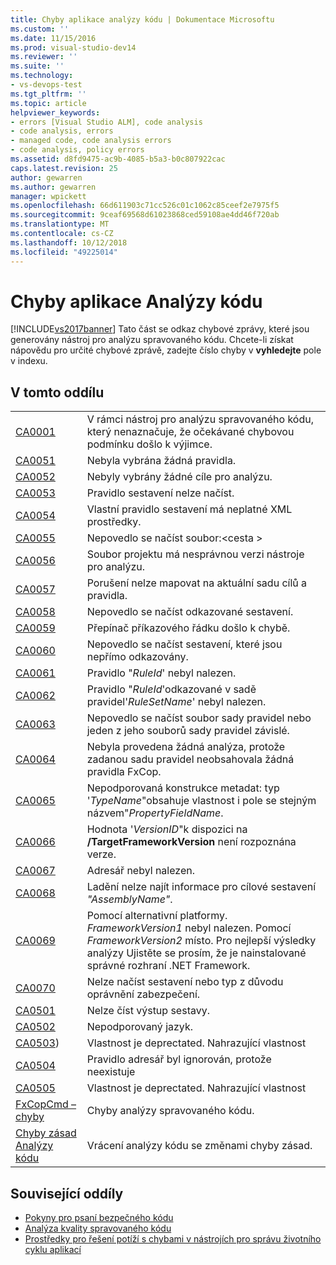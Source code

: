```yaml
---
title: Chyby aplikace analýzy kódu | Dokumentace Microsoftu
ms.custom: ''
ms.date: 11/15/2016
ms.prod: visual-studio-dev14
ms.reviewer: ''
ms.suite: ''
ms.technology:
- vs-devops-test
ms.tgt_pltfrm: ''
ms.topic: article
helpviewer_keywords:
- errors [Visual Studio ALM], code analysis
- code analysis, errors
- managed code, code analysis errors
- code analysis, policy errors
ms.assetid: d8fd9475-ac9b-4085-b5a3-b0c807922cac
caps.latest.revision: 25
author: gewarren
ms.author: gewarren
manager: wpickett
ms.openlocfilehash: 66d611903c71cc526c01c1062c85ceef2e7975f5
ms.sourcegitcommit: 9ceaf69568d61023868ced59108ae4dd46f720ab
ms.translationtype: MT
ms.contentlocale: cs-CZ
ms.lasthandoff: 10/12/2018
ms.locfileid: "49225014"
---
```

# <a name="code-analysis-application-errors"></a>Chyby aplikace Analýzy kódu
[!INCLUDE[vs2017banner](../includes/vs2017banner.md)]
Tato část se odkaz chybové zprávy, které jsou generovány nástroj pro analýzu spravovaného kódu. Chcete-li získat nápovědu pro určité chybové zprávě, zadejte číslo chyby v **vyhledejte** pole v indexu.

## <a name="in-this-section"></a>V tomto oddílu

|||
|-|-|
|[CA0001](ca0001.md)|V rámci nástroj pro analýzu spravovaného kódu, který nenaznačuje, že očekávané chybovou podmínku došlo k výjimce.|
|[CA0051](ca0051.md)|Nebyla vybrána žádná pravidla.|
|[CA0052](ca0052.md)|Nebyly vybrány žádné cíle pro analýzu.|
|[CA0053](ca0053.md)|Pravidlo sestavení nelze načíst.|
|[CA0054](ca0054.md)|Vlastní pravidlo sestavení má neplatné XML prostředky.|
|[CA0055](ca0055.md)|Nepovedlo se načíst soubor:\<cesta >|
|[CA0056](ca0056.md)|Soubor projektu má nesprávnou verzi nástroje pro analýzu.|
|[CA0057](ca0057.md)|Porušení nelze mapovat na aktuální sadu cílů a pravidla.|
|[CA0058](ca0058.md)|Nepovedlo se načíst odkazované sestavení.|
|[CA0059](ca0059.md)|Přepínač příkazového řádku došlo k chybě.|
|[CA0060](ca0060.md)|Nepovedlo se načíst sestavení, které jsou nepřímo odkazovány.|
|[CA0061](ca0061.md)|Pravidlo "*RuleId*' nebyl nalezen.|
|[CA0062](ca0062.md)|Pravidlo "*RuleId*'odkazované v sadě pravidel'*RuleSetName*' nebyl nalezen.|
|[CA0063](ca0063.md)|Nepovedlo se načíst soubor sady pravidel nebo jeden z jeho souborů sady pravidel závislé.|
|[CA0064](ca0064.md)|Nebyla provedena žádná analýza, protože zadanou sadu pravidel neobsahovala žádná pravidla FxCop.|
|[CA0065](ca0065.md)|Nepodporovaná konstrukce metadat: typ '*TypeName*"obsahuje vlastnost i pole se stejným názvem"*PropertyFieldName*.|
|[CA0066](ca0066.md)|Hodnota '*VersionID*"k dispozici na **/TargetFrameworkVersion** není rozpoznána verze.|
|[CA0067](ca0067.md)|Adresář nebyl nalezen.|
|[CA0068](ca0068.md)|Ladění nelze najít informace pro cílové sestavení *"AssemblyName"*.|
|[CA0069](ca0069.md)|Pomocí alternativní platformy. *FrameworkVersion1* nebyl nalezen. Pomocí *FrameworkVersion2* místo. Pro nejlepší výsledky analýzy Ujistěte se prosím, že je nainstalované správné rozhraní .NET Framework.|
|[CA0070](ca0070.md)|Nelze načíst sestavení nebo typ z důvodu oprávnění zabezpečení.|
|[CA0501](ca0501.md)|Nelze číst výstup sestavy.|
|[CA0502](ca0502.md)|Nepodporovaný jazyk.|
|[CA0503](ca0503.md))|Vlastnost je deprectated. Nahrazující vlastnost|
|[CA0504](ca0504.md)|Pravidlo adresář byl ignorován, protože neexistuje|
|[CA0505](ca0505.md)|Vlastnost je deprectated. Nahrazující vlastnost|
|[FxCopCmd – chyby](fxcopcmd-errors.md)|Chyby analýzy spravovaného kódu.|
|[Chyby zásad Analýzy kódu](../code-quality/code-analysis-policy-errors.md)|Vrácení analýzy kódu se změnami chyby zásad.|

## <a name="related-sections"></a>Související oddíly

- [Pokyny pro psaní bezpečného kódu](http://msdn.microsoft.com/en-us/9892fd19-45cd-44b6-9fa8-10f1b5cb6ea4)
- [Analýza kvality spravovaného kódu](../code-quality/analyzing-managed-code-quality-by-using-code-analysis.md)
- [Prostředky pro řešení potíží s chybami v nástrojích pro správu životního cyklu aplikací](http://msdn.microsoft.com/library/76ca8f76-1e2d-4b55-89e2-bd59e4abe74c)